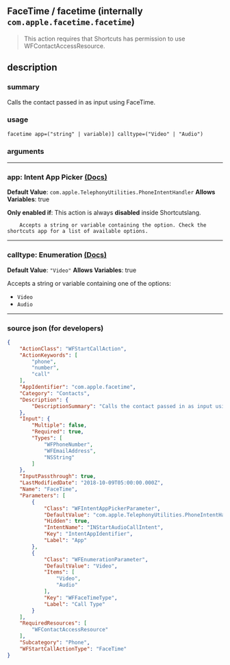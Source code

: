 
## FaceTime / facetime (internally `com.apple.facetime.facetime`)

> This action requires that Shortcuts has permission to use WFContactAccessResource.


## description

### summary

Calls the contact passed in as input using FaceTime.


### usage
```
facetime app=("string" | variable)] calltype=("Video" | "Audio")
```

### arguments

---

### app: Intent App Picker [(Docs)](https://pfgithub.github.io/shortcutslang/gettingstarted#other-fields)
**Default Value**: ```
		com.apple.TelephonyUtilities.PhoneIntentHandler
		```
**Allows Variables**: true

**Only enabled if**: This action is always **disabled** inside Shortcutslang.

		Accepts a string or variable containing the option. Check the shortcuts app for a list of available options. 

---

### calltype: Enumeration [(Docs)](https://pfgithub.github.io/shortcutslang/gettingstarted#enum-select-field)
**Default Value**: `"Video"`
**Allows Variables**: true



Accepts a string 
or variable
containing one of the options:

- `Video`
- `Audio`

---

### source json (for developers)

```json
{
	"ActionClass": "WFStartCallAction",
	"ActionKeywords": [
		"phone",
		"number",
		"call"
	],
	"AppIdentifier": "com.apple.facetime",
	"Category": "Contacts",
	"Description": {
		"DescriptionSummary": "Calls the contact passed in as input using FaceTime."
	},
	"Input": {
		"Multiple": false,
		"Required": true,
		"Types": [
			"WFPhoneNumber",
			"WFEmailAddress",
			"NSString"
		]
	},
	"InputPassthrough": true,
	"LastModifiedDate": "2018-10-09T05:00:00.000Z",
	"Name": "FaceTime",
	"Parameters": [
		{
			"Class": "WFIntentAppPickerParameter",
			"DefaultValue": "com.apple.TelephonyUtilities.PhoneIntentHandler",
			"Hidden": true,
			"IntentName": "INStartAudioCallIntent",
			"Key": "IntentAppIdentifier",
			"Label": "App"
		},
		{
			"Class": "WFEnumerationParameter",
			"DefaultValue": "Video",
			"Items": [
				"Video",
				"Audio"
			],
			"Key": "WFFaceTimeType",
			"Label": "Call Type"
		}
	],
	"RequiredResources": [
		"WFContactAccessResource"
	],
	"Subcategory": "Phone",
	"WFStartCallActionType": "FaceTime"
}
```
